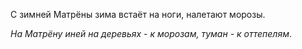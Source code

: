 С зимней Матрёны зима встаёт на ноги, налетают морозы.

*На Матрёну иней на деревьях - к морозам, туман - к оттепелям*.